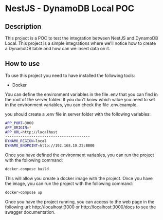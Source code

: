 # NestJS - DynamoDB Local POC  

## Description
This project is a POC to test the integration between NestJS and DynamoDB Local. This project is a simple integrations where we'll notice how to create a DynamoDB table and how can we insert data on it. 

## How to use
To use this project you need to have installed the following tools:
- Docker


You can define the environment variables in the file .env that you can find in the root of the server folder. If you don't know which value you need to set in the environment variables, you can check the file .env.example.

you should create a .env file in server folder with the following variables:

``` bash
APP_PORT=3000
APP_ORIGIN=*
APP_URL=http://localhost
---------------------------------------
DYNAMO_REGION=local
DYNAMO_ENDPOINT=http://192.168.10.25:8000
``` 

Once you have defined the environment variables, you can run the project with the following command:
```bash
docker-compose build
```

This will allow you create a docker image with the project. Once you have the image, you can run the project with the following command:
```bash
docker-compose up
```

Once you have the project running, you can access to the web page in the following url: http://localhost:3000 or http://localhost:3000/docs to see the swagger documentation.

